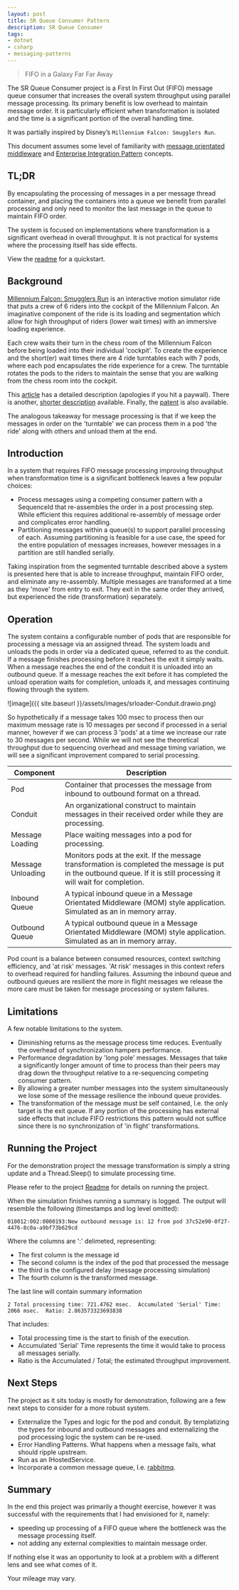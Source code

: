 ```yaml
---
layout: post
title: SR Queue Consumer Pattern
description: SR Queue Consumer
tags:
- dotnet
- csharp
- messaging-patterns
---
```


> FIFO in a Galaxy Far Far Away

The SR Queue Consumer project is a First In First Out (FIFO) message queue consumer that increases the overall system throughput using parallel message processing. Its primary benefit is low overhead to maintain message order. It is particularly efficient when transformation is isolated and the time is a significant portion of the overall handling time.

It was partially inspired by Disney’s `Millennium Falcon: Smugglers Run`.

This document assumes some level of familiarity with [message orientated middleware](https://en.wikipedia.org/wiki/Message-oriented_middleware) and [Enterprise Integration Pattern](https://www.enterpriseintegrationpatterns.com/) concepts.

## TL;DR

By encapsulating the processing of messages in a per message thread container, and placing the containers into a queue we benefit from parallel processing and only need to monitor the last message in the queue to maintain FIFO order.

The system is focused on implementations where transformation is a significant overhead in overall throughput.  It is not practical for systems where the processing itself has side effects.

View the [readme](https://github.com/calhuskerfan/srqc/blob/main/README.md) for a quickstart.

## Background

[Millennium Falcon: Smugglers Run](https://disneyland.disney.go.com/attractions/disneyland/millennium-falcon-smugglers-run/) is an interactive motion simulator ride that puts a crew of 6 riders into the cockpit of the Millennium Falcon. An imaginative component of the ride is its loading and segmentation which allow for high throughput of riders (lower wait times) with an immersive loading experience.

Each crew waits their turn in the chess room of the Millennium Falcon before being loaded into their individual 'cockpit'. To create the experience and the short(er) wait times there are 4 ride turntables each with 7 pods, where each pod encapsulates the ride experience for a crew. The turntable rotates the pods to the riders to maintain the sense that you are walking from the chess room into the cockpit.

This [article](https://www.bizjournals.com/orlando/news/2019/10/04/how-it-works-patent-behind-disneys-millennium.html) has a detailed description (apologies if you hit a paywall). There is another, [shorter description](https://disneydiary.com/2019/10/new-disney-patent-shows-how-the-millennium-falcon-ride-works/) available. Finally, the [patent](https://patents.google.com/patent/EP3628383A1/en) is also available.

The analogous takeaway for message processing is that if we keep the messages in order on the 'turntable' we can process them in a pod 'the ride' along with others and unload them at the end.

## Introduction

In a system that requires FIFO message processing improving throughput when transformation time is a significant bottleneck leaves a few popular choices:

- Process messages using a competing consumer pattern with a SequenceId that re-assembles the order in a post processing step.  While efficient this requires additional re-assembly of message order and complicates error handling.
- Partitioning messages within a queue(s) to support parallel processing of each. Assuming partitioning is feasible for a use case, the speed for the entire population of messages increases, however messages in a partition are still handled serially.

Taking inspiration from the segmented turntable described above a system is presented here that is able to increase throughput, maintain FIFO order, and eliminate any re-assembly.  Multiple messages are transformed at a time as they 'move' from entry to exit. They exit in the same order they arrived, but experienced the ride (transformation) separately.

## Operation

The system contains a configurable number of pods that are responsible for processing a message via an assigned thread. The system loads and unloads the pods in order via a dedicated queue, referred to as the conduit. If a message finishes processing before it reaches the exit it simply waits. When a message reaches the end of the conduit it is unloaded into an outbound queue.  If a message reaches the exit before it has completed the unload operation waits for completion, unloads it, and messages continuing flowing through the system.

![image]({{ site.baseurl }}/assets/images/srloader-Conduit.drawio.png)

So hypothetically if a message takes 100 msec to process then our maximum message rate is 10 messages per second if processed in a serial manner, however if we can process 3 'pods' at a time we increase our rate to 30 messages per second. While we will not see the theoretical throughput due to sequencing overhead and message timing variation, we will see a significant improvement compared to serial processing.

| Component | Description |
|-----------|-------------|
| Pod | Container that processes the message from inbound to outbound format on a thread. |
| Conduit | An organizational construct to maintain messages in their received order while they are processing. |
| Message Loading | Place waiting messages into a pod for processing. |
| Message Unloading | Monitors pods at the exit. If the message transformation is completed the message is put in the outbound queue. If it is still processing it will wait for completion. |
| Inbound Queue | A typical inbound queue in a Message Orientated Middleware (MOM) style application.  Simulated as an in memory array.|
| Outbound Queue | A typical outbound queue in a Message Orientated Middleware (MOM) style application.  Simulated as an in memory array.

Pod count is a balance between consumed resources, context switching efficiency, and 'at risk' messages. 'At risk' messages in this context refers to overhead required for handling failures.  Assuming the inbound queue and outbound queues are resilient the more in flight messages we release the more care must be taken for message processing or system failures.

## Limitations

A few notable limitations to the system.

- Diminishing returns as the message process time reduces. Eventually the overhead of synchronization hampers performance.
- Performance degradation by 'long pole' messages. Messages that take a significantly longer amount of time to process than their peers may drag down the throughput relative to a re-sequencing competing consumer pattern.
- By allowing a greater number messages into the system simultaneously we lose some of the message resilience the inbound queue provides.
- The transformation of the message must be self contained, I.e. the only target is the exit queue. If any portion of the processing has external side effects that include FIFO restrictions this pattern would not suffice since there is no synchronization of 'in flight' transformations.

## Running the Project

For the demonstration project the message transformation is simply a string update and a Thread.Sleep() to simulate processing time.

Please refer to the project [Readme](https://github.com/calhuskerfan/srqc/blob/main/README.md) for details on running the project.

When the simulation finishes running a summary is logged.  The output will resemble the following (timestamps and log level omitted):

```text
010012:002:0000193:New outbound message is: 12 from pod 37c52e90-0f27-4476-8c0a-a9bf73b629cd
```
Where the columns are ':' delimeted, representing:

- The first column is the message id
- The second column is the index of the pod that processed the message
-  the third is the configured delay (message processing simulation)
- The fourth column is the transformed message.

The last line will contain summary information

```text
2 Total processing time: 721.4762 msec.  Accumulated 'Serial' Time: 2066 msec.  Ratio: 2.863573323693838
```
That includes:

- Total processing time is the start to finish of the execution.
- Accumulated 'Serial' Time represents the time it would take to process all messages serially.
- Ratio is the Accumulated / Total; the estimated throughput improvement.

## Next Steps

The project as it sits today is mostly for demonstration, following are a few next steps to consider for a more robust system.

- Externalize the Types and logic for the pod and conduit. By templatizing the types for inbound and outbound messages and externalizing the pod processing logic the system can be re-used.
- Error Handling Patterns. What happens when a message fails, what should ripple upstream.
- Run as an IHostedService.
- Incorporate a common message queue, I.e. [rabbitmq](https://www.rabbitmq.com).

## Summary

In the end this project was primarily a thought exercise, however it was successful with the requirements that I had envisioned for it, namely:
            
- speeding up processing of a FIFO queue where the bottleneck was the message processing itself.
- not adding any external complexities to maintain message order.

If nothing else it was an opportunity to look at a problem with a different lens and see what comes of it.

Your mileage may vary.
